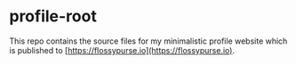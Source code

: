 # profile-root

This repo contains the source files for my minimalistic profile website which is published to [https://flossypurse.io](https://flossypurse.io).
